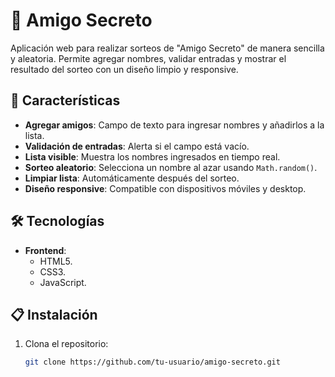 # 🎄 Amigo Secreto

Aplicación web para realizar sorteos de "Amigo Secreto" de manera sencilla y aleatoria. Permite agregar nombres, validar entradas y mostrar el resultado del sorteo con un diseño limpio y responsive.

## 🚀 Características

- **Agregar amigos**: Campo de texto para ingresar nombres y añadirlos a la lista.
- **Validación de entradas**: Alerta si el campo está vacío.
- **Lista visible**: Muestra los nombres ingresados en tiempo real.
- **Sorteo aleatorio**: Selecciona un nombre al azar usando `Math.random()`.
- **Limpiar lista**: Automáticamente después del sorteo.
- **Diseño responsive**: Compatible con dispositivos móviles y desktop.

## 🛠️ Tecnologías

- **Frontend**: 
  - HTML5.
  - CSS3.
  - JavaScript.

## 📋 Instalación

1. Clona el repositorio:
   ```bash
   git clone https://github.com/tu-usuario/amigo-secreto.git
